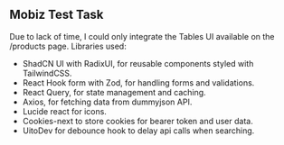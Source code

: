 
## Mobiz Test Task

Due to lack of time, I could only integrate the Tables UI available on the /products page. Libraries used:
- ShadCN UI with RadixUI, for reusable components styled with TailwindCSS.
- React Hook form with Zod, for handling forms and validations.
- React Query, for state management and caching.
- Axios, for fetching data from dummyjson API.
- Lucide react for icons.
- Cookies-next to store cookies for bearer token and user data.
- UitoDev for debounce hook to delay api calls when searching.
